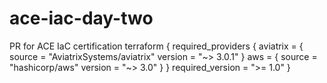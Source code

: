 # ace-iac-day-two
PR for ACE IaC certification
terraform {
  required_providers {
    aviatrix = {
      source  = "AviatrixSystems/aviatrix"
      version = "~> 3.0.1"
    }
    aws = {
      source  = "hashicorp/aws"
      version = "~> 3.0"
    }
  }
  required_version = ">= 1.0"
}
